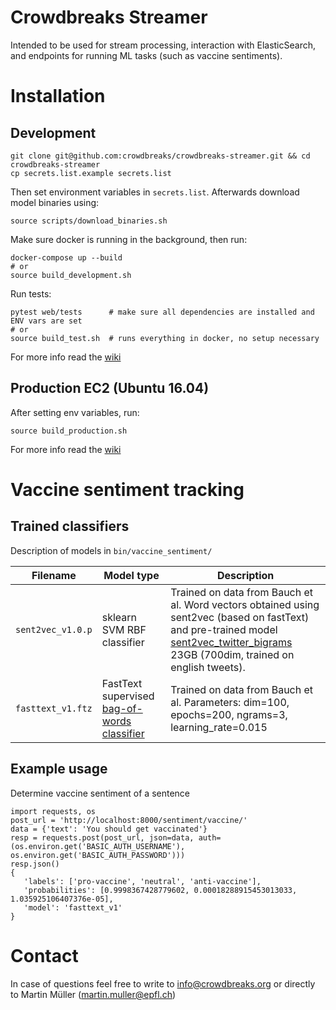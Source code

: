 # Crowdbreaks Streamer

Intended to be used for stream processing, interaction with ElasticSearch, and endpoints for running ML tasks (such as vaccine sentiments).

# Installation
## Development
```
git clone git@github.com:crowdbreaks/crowdbreaks-streamer.git && cd crowdbreaks-streamer
cp secrets.list.example secrets.list
```
Then set environment variables in `secrets.list`. Afterwards download model binaries using:
```
source scripts/download_binaries.sh 
```
Make sure docker is running in the background, then run:
```
docker-compose up --build
# or
source build_development.sh
```
Run tests:
```
pytest web/tests      # make sure all dependencies are installed and ENV vars are set
# or
source build_test.sh  # runs everything in docker, no setup necessary
```

For more info read the [wiki](https://github.com/crowdbreaks/crowdbreaks-crowdbreaks-streamer/wiki/Development)

## Production EC2 (Ubuntu 16.04)
After setting env variables, run:
```
source build_production.sh
```
For more info read the [wiki](https://github.com/crowdbreaks/crowdbreaks-streamer/wiki/Deployment)


# Vaccine sentiment tracking

## Trained classifiers
Description of models in `bin/vaccine_sentiment/` 


| Filename | Model type | Description |
| ------ | ------ | ------ |
| `sent2vec_v1.0.p` | sklearn SVM RBF classifier | Trained on data from Bauch et al. Word vectors obtained using sent2vec (based on fastText) and pre-trained model [sent2vec_twitter_bigrams](https://drive.google.com/open?id=0B6VhzidiLvjSeHI4cmdQdXpTRHc) 23GB (700dim, trained on english tweets). |
| `fasttext_v1.ftz` | FastText supervised [bag-of-words classifier](https://arxiv.org/pdf/1607.01759.pdf) | Trained on data from Bauch et al. Parameters: dim=100, epochs=200, ngrams=3, learning_rate=0.015 |


## Example usage
Determine vaccine sentiment of a sentence
```
import requests, os
post_url = 'http://localhost:8000/sentiment/vaccine/'
data = {'text': 'You should get vaccinated'}
resp = requests.post(post_url, json=data, auth=(os.environ.get('BASIC_AUTH_USERNAME'), os.environ.get('BASIC_AUTH_PASSWORD')))
resp.json()
{
   'labels': ['pro-vaccine', 'neutral', 'anti-vaccine'], 
   'probabilities': [0.9998367428779602, 0.00018288915453013033, 1.035925106407376e-05], 
   'model': 'fasttext_v1'
}
```

# Contact
In case of questions feel free to write to info@crowdbreaks.org or directly to Martin Müller (martin.muller@epfl.ch)

